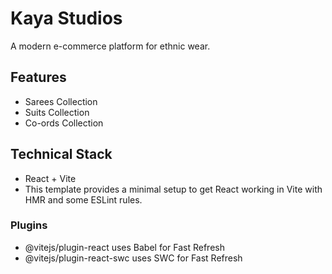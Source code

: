# Kaya Studios
A modern e-commerce platform for ethnic wear.

## Features
- Sarees Collection
- Suits Collection
- Co-ords Collection

## Technical Stack
- React + Vite
- This template provides a minimal setup to get React working in Vite with HMR and some ESLint rules.

### Plugins
- @vitejs/plugin-react uses Babel for Fast Refresh
- @vitejs/plugin-react-swc uses SWC for Fast Refresh
